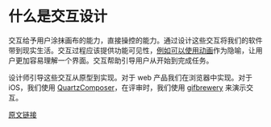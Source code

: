 # 什么是交互设计

交互给予用户涂抹画布的能力，直接操控的能力。通过设计这些交互将我们的软件带到现实生活。交互过程应该提供功能可见性，[例如可以使用动画](http://medium.com/p/926eb80d64e3)作为隐喻，让用户更加容易理解一个界面。交互帮助引导用户从开始到完成任务。

设计师引导这些交互从原型到实现。对于 web 产品我们在浏览器中实现。对于 iOS，我们使用 [QuartzComposer](https://developer.apple.com/technologies/mac/graphics-and-animation.html)，在评审时，我们使用 [gifbrewery](http://gifbrewery.com/) 来演示交互。

[原文链接](https://thoughtbot.com/playbook/designing/what-is-interaction-design)
